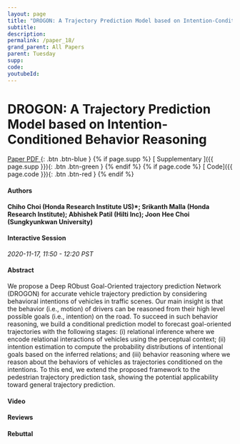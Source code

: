 ```yaml
---
layout: page
title: "DROGON: A Trajectory Prediction Model based on Intention-Conditioned Behavior Reasoning"
subtitle: 
description:
permalink: /paper_18/
grand_parent: All Papers
parent: Tuesday
supp: 
code: 
youtubeId: 
---
```


# DROGON: A Trajectory Prediction Model based on Intention-Conditioned Behavior Reasoning

[<i class="fa fa-file-text-o" aria-hidden="true"></i> Paper PDF ](https://drive.google.com/file/d/17GZtLbLp-LzpHqPJyB6Wfvoll3RDM1Wq/view){: .btn .btn-blue } {% if page.supp %} [<i class="fa fa-file-text-o" aria-hidden="true"></i> Supplementary ]({{ page.supp }}){: .btn .btn-green } {% endif %} {% if page.code %} [<i class="fa fa-github" aria-hidden="true"></i> Code]({{ page.code }}){: .btn .btn-red }
{% endif %}

#### Authors
**Chiho Choi (Honda Research Institute US)*; Srikanth Malla (Honda Research Institute); Abhishek Patil (Hilti Inc); Joon Hee Choi (Sungkyunkwan University)**

#### Interactive Session
*2020-11-17, 11:50 - 12:20 PST*

#### Abstract
We propose a Deep RObust Goal-Oriented trajectory prediction Network (DROGON) for accurate vehicle trajectory prediction by considering behavioral intentions of vehicles in traffic scenes. Our main insight is that the behavior
(i.e., motion) of drivers can be reasoned from their high level possible goals (i.e.,
intention) on the road. To succeed in such behavior reasoning, we build a conditional prediction model to forecast goal-oriented trajectories with the following
stages: (i) relational inference where we encode relational interactions of vehicles
using the perceptual context; (ii) intention estimation to compute the probability
distributions of intentional goals based on the inferred relations; and (iii) behavior
reasoning where we reason about the behaviors of vehicles as trajectories conditioned on the intentions. To this end, we extend the proposed framework to the pedestrian trajectory prediction task, showing the potential applicability toward
general trajectory prediction.

#### Video 

#### Reviews

#### Rebuttal
